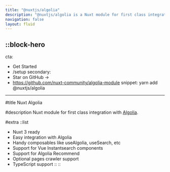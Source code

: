 ```yaml
---
title: "@nuxtjs/algolia"
description: "@nuxtjs/algolia is a Nuxt module for first class integration with Algolia."
navigation: false
layout: fluid
---
```


::block-hero
---
cta:
  - Get Started
  - /setup
secondary:
  - Star on GitHub →
  - https://github.com/nuxt-community/algolia-module
snippet: yarn add @nuxtjs/algolia
---

#title
Nuxt Algolia

#description
Nuxt module for first class integration with [Algolia](https://algolia.com).

#extra
  ::list
  - Nuxt 3 ready
  - Easy integration with Algolia
  - Handy composables like useAlgolia, useSearch, etc
  - Support for Vue Instantsearch components
  - Support for Algolia Recommend
  - Optional pages crawler support
  - TypeScript support
  ::
::
